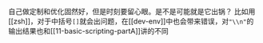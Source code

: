 自己做定制和优化固然好，但是时刻要留心眼。是不是可能就是它出锅？
比如用[[zsh]]，对于中括号`[]`就会出问题，在[[dev-env]]中也会带来错误，对`"\\n"`的输出结果也和[[11-basic-scripting-partA]]讲的不同